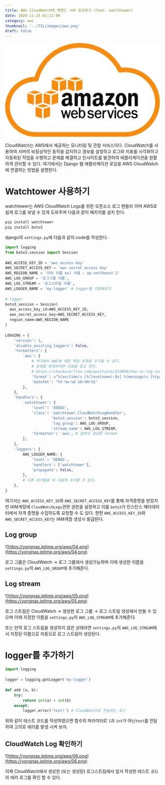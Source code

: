 ```yaml
---
title: AWS CloudWatch에 백엔드 서버 로깅하기 (feat. watchtower)
date: 2020-11-25 01:11:98
category: aws
thumbnail: '../TIL/images/aws.png'
draft: false
---
```


![](../TIL/images/aws.png)

CloudWatch는 AWS에서 제공하는 모니터링 및 관찰 서비스이다. CloudWatch를 사용하여 서버의 비정상적인 동작을 감지하고 경보를 설정하고 로그와 지표를 시각화하고 자동화된 작업을 수행하고 문제를 해결하고 인사이트를 발견하여 애플리케이션을 원활하게 관리할 수 있다. 여기에서는 Django 웹 애플리케이션 로깅을 AWS CloudWatch에 연결하는 방법을 설명한다.

# Watchtower 사용하기

watchtower는 AWS CloudWatch Logs를 위한 오픈소스 로그 핸들러 이며 AWS로 쉽게 로그를 보낼 수 있게 도와주며 다음과 같이 패키지를 설치 한다.

```python
pip install watchtower
pip install boto3
```

django의 `settings.py`에 다음과 같이 code를 작성한다.

```python
import logging
from boto3.session import Session

AWS_ACCESS_KEY_ID = 'aws access key'
AWS_SECRET_ACCESS_KEY = 'aws secret access key'
AWS_REGION_NAME = '리전 이름 ex) 서울 : ap-northeast-2'
AWS_LOG_GROUP = '로그그룹 이름',
AWS_LOG_STREAM = '로그스트림 이름',
AWS_LOGGER_NAME = 'my-logger' # logger를 지정해준다

# logger
boto3_session = Session(
  aws_access_key_id=AWS_ACCESS_KEY_ID,
  aws_secret_access_key=AWS_SECRET_ACCESS_KEY,
  region_name=AWS_REGION_NAME
)

LOGGING = {
    'version': 1,
    'disable_existing_loggers': False,
    'formatters': {
        'aws': {
            # 여기에서 AWS에 대한 특정 포맷을 추가할 수 있다.
            # 포맷을 변경하려면 다음을 참고 한다.
            # https://stackoverflow.com/questions/533048/how-to-log-source-file-name-and-line-number-in-python/44401529
            'format': u"%(asctime)s [%(levelname)-8s] %(message)s [%(pathname)s:%(lineno)d]",
            'datefmt': "%Y-%m-%d %H:%M:%S"
        },
    },
    'handlers': {
        'watchtower': {
            'level': 'DEBUG',
            'class': 'watchtower.CloudWatchLogHandler',
                     'boto3_session': boto3_session,
                     'log_group': AWS_LOG_GROUP,
                     'stream_name': AWS_LOG_STREAM,
            'formatter': 'aws', # 앞에서 생성한 format
        },
    },
    'loggers': {
        AWS_LOGGER_NAME: {
            'level': 'DEBUG',
            'handlers': ['watchtower'],
            'propagate': False,
        },
        # 다른 로거들을 이 다음에 추가할 수 있다.
    },
}
```

여기서는 `AWS_ACCESS_KEY_ID`와 `AWS_SECRET_ACCESS_KEY`를 통해 자격증명을 받았지만 IAM계정에 `CloudWatchLogs`관련 권한을 설정하고 이를 `boto3`가 인스턴스 메타데이터에서 자격 증명을 수집하도록 요청할 수 도 있다. 한편 `AWS_ACCESS_KEY_ID`와 `AWS_SECRET_ACCESS_KEY`는 IAM계정 생성시 발급된다.

## Log group

![https://yongnas.iptime.org/aws/04.png](https://yongnas.iptime.org/aws/04.png)

로그 그룹은 CloudWatch → 로그 그룹에서 생성가능하며 이때 생성한 이름을 `settings.py`의 `AWS_LOG_GROUP`에 추가해준다. 

## Log stream

![https://yongnas.iptime.org/aws/05.png](https://yongnas.iptime.org/aws/05.png)

로그 스트림은 CloudWatch → 생성한 로그 그룹 → 로그 스트림 생성에서 만들 수 있으며 이때 지정한 이름을 `settings.py`의 `AWS_LOG_STREAM`에 추가해준다.

또는 만약 로그 스트림을 생성하지 않은 상태라면 `settings.py`의 `AWS_LOG_STREAM`에서 지정된 이름으로 자동으로 로그 스트림이 생성된다.

# logger를 추가하기

```python
import logging

logger = logging.getLogger('my-logger')

def add (a, b):
	try:
		return int(a) + int(b)
	except:
		logger.error('test!') # CloudWatch로 전송되는 로그
```

위와 같이 테스트 코드를 작성하였으면 함수의 파라미터로 `1`과 `int`가 아닌`test`를 전달하여 고의로 에러를 발생 시켜 보자.

## CloudWatch Log 확인하기

![https://yongnas.iptime.org/aws/06.png](https://yongnas.iptime.org/aws/06.png)

이제 CloudWatch에서 생성한 (또는 생성된) 로그스트림에서 앞서 작성한 테스트 코드의 에러 로그를 확인 할 수 있다.
